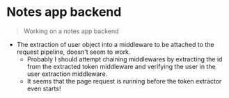 # Notes app backend

> Working on a notes app backend

- The extraction of user object into a middleware to be attached to the request pipeline, doesn't seem to work.
  - Probably I should attempt chaining middlewares by extracting the id from the extracted token middleware and verifying the user in the user extraction middleware.
  - It seems that the page request is running before the token extractor even starts!
